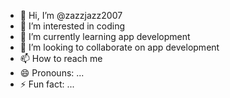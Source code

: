 - 👋 Hi, I’m @zazzjazz2007
- 👀 I’m interested in coding
- 🌱 I’m currently learning app development
- 💞️ I’m looking to collaborate on app development
- 📫 How to reach me 
- 😄 Pronouns: ...
- ⚡ Fun fact: ...

<!---
zazzjazz2007/zazzjazz2007 is a ✨ special ✨ repository because its `README.md` (this file) appears on your GitHub profile.
You can click the Preview link to take a look at your changes.
--->
